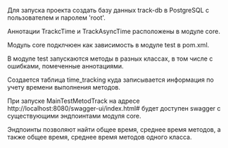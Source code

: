 Для запуска проекта создать базу данных track-db в PostgreSQL с пользователем и паролем 'root'.

Аннотации TrackcTime и TrackAsyncTime расположены в модуле core.

Модуль core подклчюен как зависимость в модуле test в pom.xml.

В модуле test запускаются методы в разных классах, в том числе с ошибками, помеченные аннотациями.

Создается таблица time_tracking куда записывается информация по учету времени выполнения методов.

При запуске MainTestMetodTrack на адресе http://localhost:8080/swagger-ui/index.html# будет доступен swagger с существующими эндпоинтами модуля core. 

Эндпоинты позволяют найти общее время, среднее время методов, а также общее время, среднее время методов одного класса.